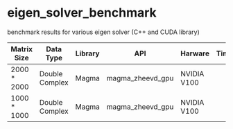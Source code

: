 # eigen_solver_benchmark
benchmark results for various eigen solver (C++ and CUDA library)


| Matrix Size  | Data Type        | Library   | API               |  Harware     | Time  |
| ------------ | --------         | ---       | ------            | ---          |  ---  |
| 2000 * 2000  | Double Complex   | Magma     | magma_zheevd_gpu  | NVIDIA V100  |       |
| 1000 * 1000  | Double Complex   | Magma     | magma_zheevd_gpu  | NVIDIA V100  |       |
